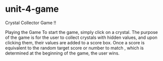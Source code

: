 # unit-4-game
Crystal Collector Game !!

Playing the Game
To start the game, simply click on a crystal.
The purpose of the game is for the user to collect crystals with hidden values, and upon clicking them, their values are added to a score box. Once a score is equivalent to the random target score or number to match , which is determined at the beginning of the game, the user wins.
